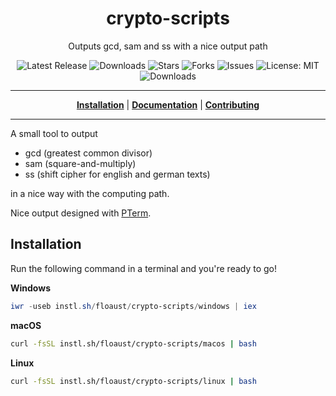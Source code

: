 <h1 align="center">crypto-scripts</h1>
<p align="center">Outputs gcd, sam and ss with a nice output path</p>

<p align="center">

<a style="text-decoration: none" href="https://github.com/floaust/crypto-scripts/releases">
<img src="https://img.shields.io/github/v/release/floaust/crypto-scripts?style=flat-square" alt="Latest Release">
</a>

<a style="text-decoration: none" href="https://github.com/floaust/crypto-scripts/releases">
<img src="https://img.shields.io/github/downloads/floaust/crypto-scripts/total.svg?style=flat-square" alt="Downloads">
</a>

<a style="text-decoration: none" href="https://github.com/floaust/crypto-scripts/stargazers">
<img src="https://img.shields.io/github/stars/floaust/crypto-scripts.svg?style=flat-square" alt="Stars">
</a>

<a style="text-decoration: none" href="https://github.com/floaust/crypto-scripts/fork">
<img src="https://img.shields.io/github/forks/floaust/crypto-scripts.svg?style=flat-square" alt="Forks">
</a>

<a style="text-decoration: none" href="https://github.com/floaust/crypto-scripts/issues">
<img src="https://img.shields.io/github/issues/floaust/crypto-scripts.svg?style=flat-square" alt="Issues">
</a>

<a style="text-decoration: none" href="https://opensource.org/licenses/MIT">
<img src="https://img.shields.io/badge/License-MIT-yellow.svg?style=flat-square" alt="License: MIT">
</a>

<br/>

<a style="text-decoration: none" href="https://github.com/floaust/crypto-scripts/releases">
<img src="https://img.shields.io/badge/platform-windows%20%7C%20macos%20%7C%20linux-informational?style=for-the-badge" alt="Downloads">
</a>

<br/>

</p>

----

<p align="center">
<strong><a href="https://floaust.github.io/crypto-scripts/#/installation">Installation</a></strong>
|
<strong><a href="https://floaust.github.io/crypto-scripts/#/docs">Documentation</a></strong>
|
<strong><a href="https://floaust.github.io/crypto-scripts/#/CONTRIBUTING">Contributing</a></strong>
</p>

----

A small tool to output

- gcd (greatest common divisor)
- sam (square-and-multiply)
- ss (shift cipher for english and german texts)

in a nice way with the computing path.

Nice output designed with [PTerm](https://github.com/pterm/pterm).

## Installation

Run the following command in a terminal and you're ready to go!

**Windows**
```powershell
iwr -useb instl.sh/floaust/crypto-scripts/windows | iex
```

**macOS**
```bash
curl -fsSL instl.sh/floaust/crypto-scripts/macos | bash
```

**Linux**
```bash
curl -fsSL instl.sh/floaust/crypto-scripts/linux | bash
```
